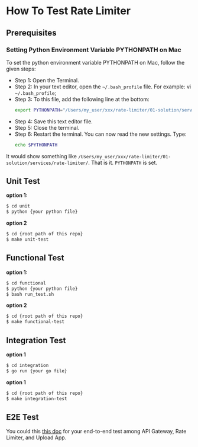 # How To Test Rate Limiter

## Prerequisites

### Setting Python Environment Variable PYTHONPATH on Mac
To set the python environment variable PYTHONPATH on Mac, follow the given steps:

- Step 1: Open the Terminal.
- Step 2: In your text editor, open the `~/.bash_profile` file. For example: vi `~/.bash_profile`;
- Step 3: To this file, add the following line at the bottom: 
  ```bash
  export PYTHONPATH="/Users/my_user/xxx/rate-limiter/01-solution/services/rate-limiter/"
  ```
- Step 4: Save this text editor file.
- Step 5: Close the terminal.
- Step 6: Restart the terminal. You can now read the new settings. Type:
  ```bash
  echo $PYTHONPATH
  ```

It would show something like `/Users/my_user/xxx/rate-limiter/01-solution/services/rate-limiter/`. That is it. `PYTHONPATH` is set. 

## Unit Test

**option 1:**
```bash
$ cd unit
$ python {your python file}
```

**option 2**
```bash
$ cd {root path of this repo}
$ make unit-test
```


## Functional Test

**option 1:**
```bash
$ cd functional
$ python {your python file}
$ bash run_test.sh
```

**option 2**
```bash
$ cd {root path of this repo}
$ make functional-test
```


## Integration Test

**option 1**

```bash
$ cd integration
$ go run {your go file}
```

**option 1**
```bash
$ cd {root path of this repo}
$ make integration-test
```


## E2E Test
You could this [this doc](./end_to_end) for your end-to-end test among API Gateway, Rate Limiter, and Upload App.
